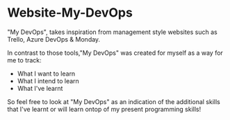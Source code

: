 # Website-My-DevOps
"My DevOps", takes inspiration from management style websites such as Trello, Azure DevOps & Monday. 

In contrast to those tools,"My DevOps" was created for myself as a way for me to track: 
- What I want to learn
- What I intend to learn
- What I've learnt

So feel free to look at "My DevOps" as an indication of the additional skills that I've learnt or will learn ontop of my present programming skills!
